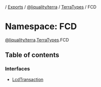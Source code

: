 [](../README.md) / [Exports](../modules.md) / [@liquality/terra](liquality_terra.md) / [TerraTypes](liquality_terra.TerraTypes.md) / FCD

# Namespace: FCD

[@liquality/terra](liquality_terra.md).[TerraTypes](liquality_terra.TerraTypes.md).FCD

## Table of contents

### Interfaces

- [LcdTransaction](../interfaces/liquality_terra.TerraTypes.FCD.LcdTransaction.md)
